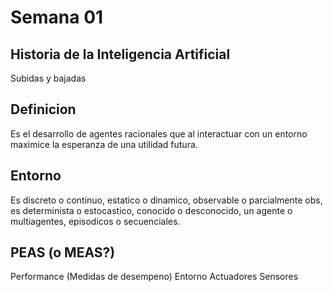 # Semana 01

## Historia de la Inteligencia Artificial

Subidas y bajadas

## Definicion

Es el desarrollo de agentes racionales que al interactuar con un entorno maximice la esperanza de una utilidad futura.

## Entorno 

Es discreto o continuo, estatico o dinamico, observable o parcialmente obs, es determinista o estocastico, conocido o desconocido, un agente o multiagentes, episodicos o secuenciales.

## PEAS (o MEAS?)

Performance (Medidas de desempeno) Entorno Actuadores Sensores